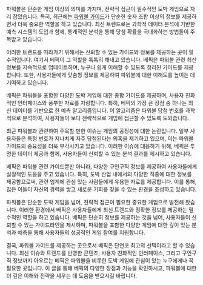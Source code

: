 <p>파워볼은 단순한 게임 이상의 의미를 가지며, 전략적 접근이 필수적인 도박 게임으로 자리 잡았습니다. 특히, 최근에는 <a href="https://bepick.net/">파워볼 가이드</a>가 단순한 숫자 조합 이상의 정보를 제공하면서 더욱 중요한 역할을 하고 있습니다. 최신 트렌드로는 과학적 데이터 분석에 기반한 예측 시스템의 도입과 함께, 통계적인 분석을 통해 당첨 확률을 극대화하는 방법들이 주목받고 있습니다.</p>
<p>이러한 트렌드를 따라가기 위해서는 신뢰할 수 있는 가이드와 정보를 제공하는 곳이 필수적입니다. 여기서 베픽이 그 역할을 톡톡히 해내고 있습니다. 베픽은 파워볼 관련 최신 정보를 지속적으로 업데이트하며, 누구나 쉽게 이해할 수 있도록 정리된 가이드를 제공합니다. 또한, 사용자들에게 맞춤형 정보를 제공하여 파워볼에 대한 이해도를 높이는 데 기여하고 있습니다.</p>
<p>베픽은 파워볼을 포함한 다양한 도박 게임에 대한 종합 가이드를 제공하며, 사용자 친화적인 인터페이스와 풍부한 자료를 자랑합니다. 특히, 베픽의 가장 큰 장점 중 하나는 최신 데이터를 기반으로 한 예측 알고리즘입니다. 이 알고리즘은 파워볼 당첨 번호를 과학적으로 분석하여, 사용자들이 보다 전략적으로 게임에 접근할 수 있도록 도와줍니다.</p>
<p>최근 파워볼과 관련하여 주목할 만한 이슈는 게임의 공정성에 대한 논란입니다. 일부 사용자들은 특정 번호가 지나치게 자주 당첨된다는 의혹을 제기하고 있으며, 이는 파워볼 가이드의 중요성을 더욱 부각시키고 있습니다. 이러한 이슈에 대응하기 위해, 베픽은 투명한 데이터 제공과 함께, 사용자들이 신뢰할 수 있는 분석 결과를 제시하고 있습니다.</p>
<p>베픽은 파워볼 관련 가이드뿐만 아니라, 다양한 구인구직 정보를 제공하여 사용자들에게 실질적인 도움을 주고 있습니다. 특히, 도박 산업 내에서의 다양한 직종에 대한 정보를 제공함으로써, 관련 업계에 관심 있는 사람들에게 유용한 자료를 제공합니다. 이를 통해, 많은 이들이 자신의 경력을 쌓고 새로운 기회를 찾을 수 있는 환경을 조성하고 있습니다.</p>
<p>파워볼은 단순한 도박 게임을 넘어, 전략적 접근이 필요한 중요한 게임으로 발전해 왔습니다. 이러한 환경에서 베픽은 사용자들에게 최신 트렌드와 정확한 정보를 제공하는 필수적인 역할을 하고 있습니다. 베픽은 단순히 정보를 제공하는 것을 넘어, 사용자들이 신뢰할 수 있는 가이드라인을 제시하며, 파워볼을 포함한 다양한 게임에 대한 깊이 있는 분석과 예측을 통해 사용자들의 성공적인 게임 참여를 지원합니다.</p>
<p>결국, 파워볼 가이드를 제공하는 곳으로서 베픽은 단연코 최고의 선택이라고 할 수 있습니다. 최신 이슈와 트렌드를 반영한 콘텐츠, 사용자 친화적인 인터페이스, 그리고 구인구직 정보까지 아우르는 베픽은 파워볼을 비롯한 도박 게임에 관심이 있는 누구에게나 꼭 필요한 곳입니다. 이 글을 통해 베픽의 다양한 장점과 기능을 확인하시고, 파워볼에 대한 더 깊은 이해와 전략을 세우는 데 도움을 받으시길 바랍니다.</p>
